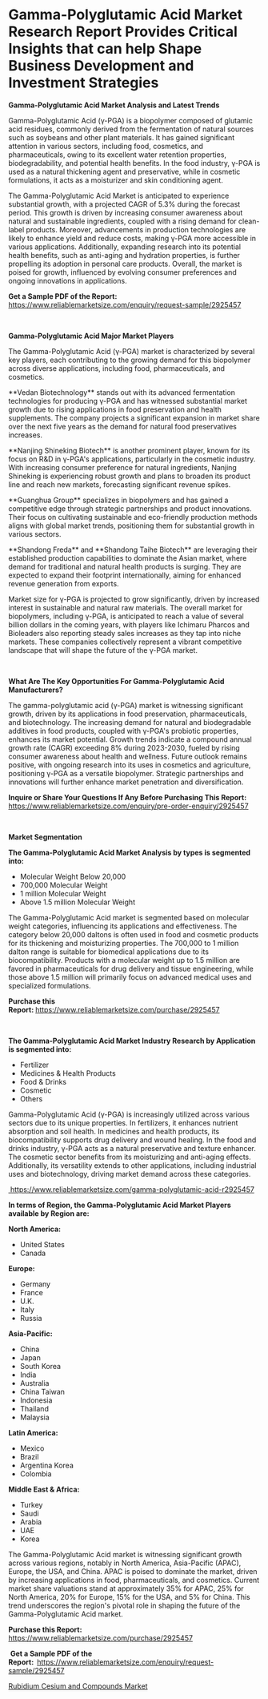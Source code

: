 <p><h1>Gamma-Polyglutamic Acid Market Research Report Provides Critical Insights that can help Shape Business Development and Investment Strategies</h1></p><p><strong>Gamma-Polyglutamic Acid Market Analysis and Latest Trends</strong></p>
<p><p>Gamma-Polyglutamic Acid (γ-PGA) is a biopolymer composed of glutamic acid residues, commonly derived from the fermentation of natural sources such as soybeans and other plant materials. It has gained significant attention in various sectors, including food, cosmetics, and pharmaceuticals, owing to its excellent water retention properties, biodegradability, and potential health benefits. In the food industry, γ-PGA is used as a natural thickening agent and preservative, while in cosmetic formulations, it acts as a moisturizer and skin conditioning agent.</p><p>The Gamma-Polyglutamic Acid Market is anticipated to experience substantial growth, with a projected CAGR of 5.3% during the forecast period. This growth is driven by increasing consumer awareness about natural and sustainable ingredients, coupled with a rising demand for clean-label products. Moreover, advancements in production technologies are likely to enhance yield and reduce costs, making γ-PGA more accessible in various applications. Additionally, expanding research into its potential health benefits, such as anti-aging and hydration properties, is further propelling its adoption in personal care products. Overall, the market is poised for growth, influenced by evolving consumer preferences and ongoing innovations in applications.</p></p>
<p><strong>Get a Sample PDF of the Report:&nbsp;</strong> <a href="https://www.reliablemarketsize.com/enquiry/request-sample/2925457?utm_campaign=3072&utm_medium=2&utm_source=Github&utm_content=ia&utm_term=12032025&utm_id=gamma-polyglutamic-acid">https://www.reliablemarketsize.com/enquiry/request-sample/2925457</a></p>
<p>&nbsp;</p>
<p><strong>Gamma-Polyglutamic Acid Major Market Players</strong></p>
<p><p>The Gamma-Polyglutamic Acid (γ-PGA) market is characterized by several key players, each contributing to the growing demand for this biopolymer across diverse applications, including food, pharmaceuticals, and cosmetics.</p><p>**Vedan Biotechnology** stands out with its advanced fermentation technologies for producing γ-PGA and has witnessed substantial market growth due to rising applications in food preservation and health supplements. The company projects a significant expansion in market share over the next five years as the demand for natural food preservatives increases.</p><p>**Nanjing Shineking Biotech** is another prominent player, known for its focus on R&D in γ-PGA's applications, particularly in the cosmetic industry. With increasing consumer preference for natural ingredients, Nanjing Shineking is experiencing robust growth and plans to broaden its product line and reach new markets, forecasting significant revenue spikes.</p><p>**Guanghua Group** specializes in biopolymers and has gained a competitive edge through strategic partnerships and product innovations. Their focus on cultivating sustainable and eco-friendly production methods aligns with global market trends, positioning them for substantial growth in various sectors.</p><p>**Shandong Freda** and **Shandong Taihe Biotech** are leveraging their established production capabilities to dominate the Asian market, where demand for traditional and natural health products is surging. They are expected to expand their footprint internationally, aiming for enhanced revenue generation from exports.</p><p>Market size for γ-PGA is projected to grow significantly, driven by increased interest in sustainable and natural raw materials. The overall market for biopolymers, including γ-PGA, is anticipated to reach a value of several billion dollars in the coming years, with players like Ichimaru Pharcos and Bioleaders also reporting steady sales increases as they tap into niche markets. These companies collectively represent a vibrant competitive landscape that will shape the future of the γ-PGA market.</p></p>
<p>&nbsp;</p>
<p><strong>What Are The Key Opportunities For Gamma-Polyglutamic Acid Manufacturers?</strong></p>
<p><p>The gamma-polyglutamic acid (γ-PGA) market is witnessing significant growth, driven by its applications in food preservation, pharmaceuticals, and biotechnology. The increasing demand for natural and biodegradable additives in food products, coupled with γ-PGA's probiotic properties, enhances its market potential. Growth trends indicate a compound annual growth rate (CAGR) exceeding 8% during 2023-2030, fueled by rising consumer awareness about health and wellness. Future outlook remains positive, with ongoing research into its uses in cosmetics and agriculture, positioning γ-PGA as a versatile biopolymer. Strategic partnerships and innovations will further enhance market penetration and diversification.</p></p>
<p><strong>Inquire or Share Your Questions If Any Before Purchasing This Report:</strong> <a href="https://www.reliablemarketsize.com/enquiry/pre-order-enquiry/2925457?utm_campaign=3072&utm_medium=2&utm_source=Github&utm_content=ia&utm_term=12032025&utm_id=gamma-polyglutamic-acid">https://www.reliablemarketsize.com/enquiry/pre-order-enquiry/2925457</a></p>
<p>&nbsp;</p>
<p><strong>Market Segmentation</strong></p>
<p><strong>The Gamma-Polyglutamic Acid Market Analysis by types is segmented into:</strong></p>
<p><ul><li>Molecular Weight Below 20,000</li><li>700,000 Molecular Weight</li><li>1 million Molecular Weight</li><li>Above 1.5 million Molecular Weight</li></ul></p>
<p><p>The Gamma-Polyglutamic Acid market is segmented based on molecular weight categories, influencing its applications and effectiveness. The category below 20,000 daltons is often used in food and cosmetic products for its thickening and moisturizing properties. The 700,000 to 1 million dalton range is suitable for biomedical applications due to its biocompatibility. Products with a molecular weight up to 1.5 million are favored in pharmaceuticals for drug delivery and tissue engineering, while those above 1.5 million will primarily focus on advanced medical uses and specialized formulations.</p></p>
<p><strong>Purchase this Report:&nbsp;</strong><a href="https://www.reliablemarketsize.com/purchase/2925457?utm_campaign=3072&utm_medium=2&utm_source=Github&utm_content=ia&utm_term=12032025&utm_id=gamma-polyglutamic-acid">https://www.reliablemarketsize.com/purchase/2925457</a></p>
<p>&nbsp;</p>
<p><strong>The Gamma-Polyglutamic Acid Market Industry Research by Application is segmented into:</strong></p>
<p><ul><li>Fertilizer</li><li>Medicines & Health Products</li><li>Food & Drinks</li><li>Cosmetic</li><li>Others</li></ul></p>
<p><p>Gamma-Polyglutamic Acid (γ-PGA) is increasingly utilized across various sectors due to its unique properties. In fertilizers, it enhances nutrient absorption and soil health. In medicines and health products, its biocompatibility supports drug delivery and wound healing. In the food and drinks industry, γ-PGA acts as a natural preservative and texture enhancer. The cosmetic sector benefits from its moisturizing and anti-aging effects. Additionally, its versatility extends to other applications, including industrial uses and biotechnology, driving market demand across these categories.</p></p>
<p><a href="https://www.reliablemarketsize.com/gamma-polyglutamic-acid-r2925457?utm_campaign=3072&utm_medium=2&utm_source=Github&utm_content=ia&utm_term=12032025&utm_id=gamma-polyglutamic-acid">&nbsp;https://www.reliablemarketsize.com/gamma-polyglutamic-acid-r2925457</a></p>
<p><strong>In terms of Region, the Gamma-Polyglutamic Acid Market Players available by Region are:</strong></p>
<p>
    <p> <strong> North America: </strong>
        <ul>
            <li>United States</li>
            <li>Canada</li>
        </ul>
        </p> 
    <p> <strong> Europe: </strong>
        <ul>
            <li>Germany</li>
            <li>France</li>
            <li>U.K.</li>
            <li>Italy</li>
            <li>Russia</li>
        </ul>
        </p> 
    <p> <strong> Asia-Pacific: </strong>
        <ul>
            <li>China</li>
            <li>Japan</li>
            <li>South Korea</li>
            <li>India</li>
            <li>Australia</li>
            <li>China Taiwan</li>
            <li>Indonesia</li>
            <li>Thailand</li>
            <li>Malaysia</li>
        </ul>
        </p> 
    <p> <strong> Latin America: </strong>
        <ul>
            <li>Mexico</li>
            <li>Brazil</li>
            <li>Argentina Korea</li>
            <li>Colombia</li>
        </ul>
        </p> 
    <p> <strong> Middle East & Africa: </strong>
        <ul>
            <li>Turkey</li>
            <li>Saudi</li>
            <li>Arabia</li>
            <li>UAE</li>
            <li>Korea</li>
        </ul>
    </p>
    </p>
<p><p>The Gamma-Polyglutamic Acid market is witnessing significant growth across various regions, notably in North America, Asia-Pacific (APAC), Europe, the USA, and China. APAC is poised to dominate the market, driven by increasing applications in food, pharmaceuticals, and cosmetics. Current market share valuations stand at approximately 35% for APAC, 25% for North America, 20% for Europe, 15% for the USA, and 5% for China. This trend underscores the region's pivotal role in shaping the future of the Gamma-Polyglutamic Acid market.</p></p>
<p><strong>Purchase this Report: </strong><a href="https://www.reliablemarketsize.com/purchase/2925457?utm_campaign=3072&utm_medium=2&utm_source=Github&utm_content=ia&utm_term=12032025&utm_id=gamma-polyglutamic-acid">https://www.reliablemarketsize.com/purchase/2925457</a></p>
<p>&nbsp;<strong>Get a Sample PDF of the Report:&nbsp;&nbsp;</strong><a href="https://www.reliablemarketsize.com/enquiry/request-sample/2925457?utm_campaign=3072&utm_medium=2&utm_source=Github&utm_content=ia&utm_term=12032025&utm_id=gamma-polyglutamic-acid">https://www.reliablemarketsize.com/enquiry/request-sample/2925457</a></p>
<p><strong></strong></p>
<p><p><a href="https://github.com/briandahm87/Market-Research-Report-List-1/blob/main/rubidium-cesium-and-compounds-market.md?utm_campaign=3072&utm_medium=2&utm_source=Github&utm_content=ia&utm_term=12032025&utm_id=gamma-polyglutamic-acid">Rubidium Cesium and Compounds Market</a></p></p>